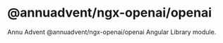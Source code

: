
# @annuadvent/ngx-openai/openai

Annu Advent @annuadvent/ngx-openai/openai Angular Library module.
